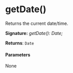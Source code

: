 # getDate()



Returns the current date/time.

**Signature:** _getDate(): Date;_

**Returns**: `Date`





#### Parameters
None


